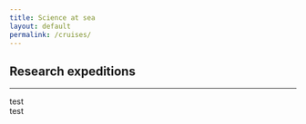 ```yaml
---
title: Science at sea
layout: default
permalink: /cruises/
---
```


## Research expeditions
<hr />

<div class='container'>
  <div class='row'>
    <div class='col-12 col-md-6 mb-6'>
      <div class='card border-0 shadow'>
        <!--
        <div class="row no-gutters">
            <div class="col">
            <img src="https://raw.githubusercontent.com/humphreys-lab/humphreys-lab.github.io/main/images/cruise-globes/cruise-globe-JC068.png" class="img-fluid" style="max-height: 500px;" alt="Cruise map" />
            </div>
            <div class="col">
            <div class="card-body">
                <h5 class="card-title">JC068 (RRS <i>James Cook</i>)</h5>
                <p class="card-text">
                GEOTRACES transect
                <br />
                <small>Cruise dates from to</small>
                </p>
            </div>
            </div>
        </div>
        -->
        test
      </div>
    </div>
    <div class='col-12 col-md-6 mb-6'>
      <div class='card border-0 shadow'>
        <!--
        <div class="row no-gutters">
            <div class="col">
            <img src="https://raw.githubusercontent.com/humphreys-lab/humphreys-lab.github.io/main/images/cruise-globes/cruise-globe-D368.png" class="img-fluid" style="max-height: 500px;" alt="Cruise map" />
            </div>
            <div class="col">
            <div class="card-body">
                <h5 class="card-title">D368 (RRS <i>Discovery</i>)</h5>
                <p class="card-text">
                Repeat
                <br />
                <small>Cruise dates from to</small>
                </p>
            </div>
            </div>
        </div>
        -->
        test
      </div>
    </div>
  </div>
</div>
